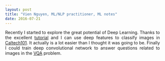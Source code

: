 ```yaml
---
layout: post
title: "Vien Nguyen, ML/NLP practitioner, ML notes"
date: 2016-07-21
---
```


<p align = "justify">
Recently I started to explore the great potential of Deep Learning. Thanks to the excellent <a href="http://neuralnetworksanddeeplearning.com/">tutorial</a> and I can use deep features to classify images in <a href="http://www.vision.caltech.edu/Image_Datasets/Caltech101/">Caltech101</a>. It actually is a lot easier than I thought it was going to be. Finally I could train deep convolutional network to answer questions related to images in the <a href="https://github.com/trucviennguyen/VQA">VQA</a> problem.
</p>
<div>
<script>
  (function(i,s,o,g,r,a,m){i['GoogleAnalyticsObject']=r;i[r]=i[r]||function(){
  (i[r].q=i[r].q||[]).push(arguments)},i[r].l=1*new Date();a=s.createElement(o),
  m=s.getElementsByTagName(o)[0];a.async=1;a.src=g;m.parentNode.insertBefore(a,m)
  })(window,document,'script','https://www.google-analytics.com/analytics.js','ga');

  ga('create', 'UA-77434616-1', 'auto');
  ga('send', 'pageview');

</script>
</div>